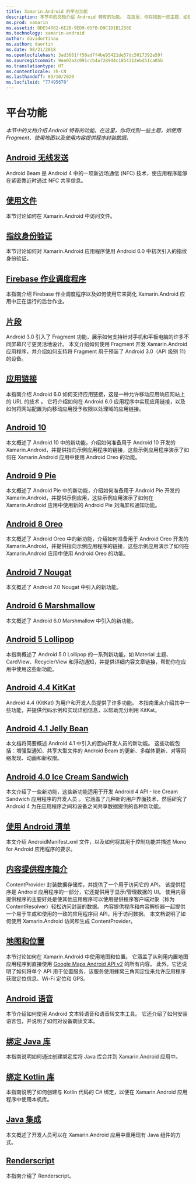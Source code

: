 ```yaml
---
title: Xamarin.Android 的平台功能
description: 本节中的文档介绍 Android 特有的功能。 在这里，你将找到一些主题，如使用 Fragment、使用地图以及使用内容提供程序封装数据。
ms.prod: xamarin
ms.assetid: DDE54082-6E2B-9ED9-05FB-D9C1D1B1258E
ms.technology: xamarin-android
author: davidortinau
ms.author: daortin
ms.date: 08/21/2018
ms.openlocfilehash: 3ad3661ff50ad7f4be95421de57dc5017392a59f
ms.sourcegitcommit: 9ee02a2c091ccb4a728944c1854312ebd51ca05b
ms.translationtype: HT
ms.contentlocale: zh-CN
ms.lasthandoff: 03/10/2020
ms.locfileid: "77495670"
---
```

# <a name="platform-features"></a>平台功能

_本节中的文档介绍 Android 特有的功能。在这里，你将找到一些主题，如使用 Fragment、使用地图以及使用内容提供程序封装数据。_

## <a name="android-beam"></a>[Android 无线发送](~/android/platform/android-beam.md)

Android Beam 是 Android 4 中的一项新近场通信 (NFC) 技术，使应用程序能够在紧密靠近时通过 NFC 共享信息。

## <a name="working-with-files"></a>[使用文件](~/android/platform/files/index.md)

本节讨论如何在 Xamarin.Android 中访问文件。

## <a name="fingerprint-authentication"></a>[指纹身份验证](~/android/platform/fingerprint-authentication/index.md)

本节讨论如何对 Xamarin.Android 应用程序使用 Android 6.0 中初次引入的指纹身份验证。

## <a name="firebase-job-dispatcher"></a>[Firebase 作业调度程序](~/android/platform/firebase-job-dispatcher.md)

本指南介绍 Firebase 作业调度程序以及如何使用它来简化 Xamarin.Android 应用中正在运行的后台作业。

## <a name="fragments"></a>[片段](~/android/platform/fragments/index.md)

Android 3.0 引入了 Fragment 功能，展示如何支持针对手机和平板电脑的许多不同屏幕尺寸更灵活地设计。 本文介绍如何使用 Fragment 开发 Xamarin.Android 应用程序，并介绍如何支持将 Fragment 用于预装了 Android 3.0（API 级别 11）的设备。

## <a name="app-linking"></a>[应用链接](~/android/platform/app-linking.md)

本指南介绍 Android 6.0 如何支持应用链接，这是一种允许移动应用响应网站上的 URL 的技术  。 它将介绍如何在 Android 6.0 应用程序中实现应用链接，以及如何将网站配置为向移动应用授予权限以处理域的应用链接。

## <a name="android-10"></a>[Android 10](~/android/platform/android-10.md)

本文概述了 Android 10 中的新功能，介绍如何准备用于 Android 10 开发的 Xamarin.Android，并提供指向示例应用程序的链接，这些示例应用程序演示了如何在 Xamarin.Android 应用中使用 Android Oreo 的功能。

## <a name="android-9-pie"></a>[Android 9 Pie](~/android/platform/pie.md)

本文概述了 Android Pie 中的新功能，介绍如何准备用于 Android Pie 开发的 Xamarin.Android，并提供示例应用，这些示例应用演示了如何在 Xamarin.Android 应用中使用新的 Android Pie 刘海屏和通知功能。

## <a name="android-8-oreo"></a>[Android 8 Oreo](~/android/platform/oreo.md)

本文概述了 Android Oreo 中的新功能，介绍如何准备用于 Android Oreo 开发的 Xamarin.Android，并提供指向示例应用程序的链接，这些示例应用演示了如何在 Xamarin.Android 应用中使用 Android Oreo 的功能。

## <a name="android-7-nougat"></a>[Android 7 Nougat](~/android/platform/nougat.md)

本文概述了 Android 7.0 Nougat 中引入的新功能。

## <a name="android-6-marshmallow"></a>[Android 6 Marshmallow](~/android/platform/marshmallow.md)

本文概述了 Android 6.0 Marshmallow 中引入的新功能。

## <a name="android-5-lollipop"></a>[Android 5 Lollipop](~/android/platform/lollipop.md)

本指南概述了 Android 5.0 Lollipop 的一系列新功能，如 Material 主题、CardView、RecyclerView 和浮动通知，并提供详细内容文章链接，帮助你在应用中使用这些新功能。

## <a name="android-44-kitkat"></a>[Android 4.4 KitKat](~/android/platform/kitkat.md)

Android 4.4 (KitKat) 为用户和开发人员提供了许多功能。 本指南重点介绍其中一些功能，并提供代码示例和实现详细信息，以帮助充分利用 KitKat。

## <a name="android-41-jelly-bean"></a>[Android 4.1 Jelly Bean](~/android/platform/jelly-bean.md)

本文档将简要概述 Android 4.1 中引入的面向开发人员的新功能。 这些功能包括：增强型通知、共享大型文件的 Android Beam 的更新、多媒体更新、对等网络发现、动画和新权限。

## <a name="android-40-ice-cream-sandwich"></a>[Android 4.0 Ice Cream Sandwich](~/android/platform/ice-cream-sandwich.md)

本文介绍了一些新功能，这些新功能适用于开发 Android 4 API - Ice Cream Sandwich 应用程序的开发人员  。
它涵盖了几种新的用户界面技术，然后研究了 Android 4 为在应用程序之间和设备之间共享数据提供的各种新功能。

## <a name="working-with-the-android-manifest"></a>[使用 Android 清单](android-manifest.md)

本文介绍 AndroidManifest.xml 文件，以及如何将其用于控制功能并描述 Mono for Android 应用程序的要求。

## <a name="introduction-to-content-providers"></a>[内容提供程序简介](~/android/platform/content-providers/index.md)

ContentProvider 封装数据存储库，并提供了一个用于访问它的 API。 该提供程序是 Android 应用程序的一部分，它还提供用于显示/管理数据的 UI。 使用内容提供程序的主要好处是使其他应用程序可以使用提供程序客户端对象（称为 ContentResolver）轻松访问封装的数据。 内容提供程序和内容解析器一起提供一个易于生成和使用的一致的应用程序间 API，用于访问数据。 本文档说明了如何使用 Xamarin.Android 访问和生成 ContentProvider。

## <a name="maps-and-location"></a>[地图和位置](~/android/platform/maps-and-location/index.md)

本节讨论如何在 Xamarin.Android 中使用地图和位置。 它涵盖了从利用内置地图应用程序到直接使用 [Google Maps Android API v2](https://developers.google.com/maps/documentation/android/) 的所有内容。 此外，它还说明了如何将单个 API 用于位置服务，该服务使用蜂窝三角网定位来允许应用程序获取定位信息、Wi-Fi 定位和 GPS。

## <a name="android-speech"></a>[Android 语音](~/android/platform/speech.md)

本节介绍如何使用 Android 文本转语音和语音转文本工具。 它还介绍了如何安装语言包，并说明了如何对设备朗读文本。

## <a name="binding-a-java-library"></a>[绑定 Java 库](binding-java-library/index.md)

本指南说明如何通过创建绑定库将 Java 库合并到 Xamarin.Android 应用中。

## <a name="bind-a-kotlin-library"></a>[绑定 Kotlin 库](binding-kotlin-library/index.md)

本指南说明了如何创建与 Kotlin 代码的 C# 绑定，以便在 Xamarin.Android 应用程序中使用本机库。

## <a name="java-integration"></a>[Java 集成](java-integration/index.md)

本文概述了开发人员可以在 Xamarin.Android 应用中重用现有 Java 组件的方式。

## <a name="renderscript"></a>[Renderscript](renderscript.md)

本指南介绍了 Renderscript。
